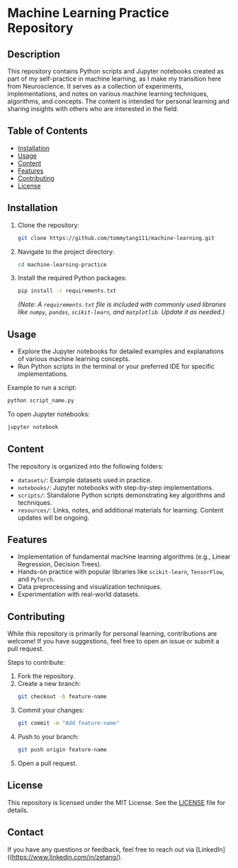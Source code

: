 # Machine Learning Practice Repository

## Description
This repository contains Python scripts and Jupyter notebooks created as part of my self-practice in machine learning, as I make my transition here from Neuroscience. It serves as a collection of experiments, implementations, and notes on various machine learning techniques, algorithms, and concepts. The content is intended for personal learning and sharing insights with others who are interested in the field.

## Table of Contents
- [Installation](#installation)
- [Usage](#usage)
- [Content](#content)
- [Features](#features)
- [Contributing](#contributing)
- [License](#license)

## Installation
1. Clone the repository:
   ```bash
   git clone https://github.com/tommytang111/machine-learning.git
   ```
2. Navigate to the project directory:
   ```bash
   cd machine-learning-practice
   ```
3. Install the required Python packages:
   ```bash
   pip install -r requirements.txt
   ```
   *(Note: A `requirements.txt` file is included with commonly used libraries like `numpy`, `pandas`, `scikit-learn`, and `matplotlib`. Update it as needed.)*

## Usage
- Explore the Jupyter notebooks for detailed examples and explanations of various machine learning concepts.
- Run Python scripts in the terminal or your preferred IDE for specific implementations.

Example to run a script:
```bash
python script_name.py
```

To open Jupyter notebooks:
```bash
jupyter notebook
```

## Content
The repository is organized into the following folders:
- `datasets/`: Example datasets used in practice.
- `notebooks/`: Jupyter notebooks with step-by-step implementations.
- `scripts/`: Standalone Python scripts demonstrating key algorithms and techniques.
- `resources/`: Links, notes, and additional materials for learning.
Content updates will be ongoing.

## Features
- Implementation of fundamental machine learning algorithms (e.g., Linear Regression, Decision Trees).
- Hands-on practice with popular libraries like `scikit-learn`, `TensorFlow`, and `PyTorch`.
- Data preprocessing and visualization techniques.
- Experimentation with real-world datasets.

## Contributing
While this repository is primarily for personal learning, contributions are welcome! If you have suggestions, feel free to open an issue or submit a pull request.

Steps to contribute:
1. Fork the repository.
2. Create a new branch:
   ```bash
   git checkout -b feature-name
   ```
3. Commit your changes:
   ```bash
   git commit -m "Add feature-name"
   ```
4. Push to your branch:
   ```bash
   git push origin feature-name
   ```
5. Open a pull request.

## License
This repository is licensed under the MIT License. See the [LICENSE](LICENSE) file for details.

## Contact
If you have any questions or feedback, feel free to reach out via [LinkedIn]((https://www.linkedin.com/in/zetang/).


